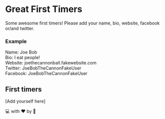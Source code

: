 # Great First Timers

Some awesome first timers! Please add your name, bio, website, facebook or/and twitter.

### Example

Name: Joe Bob  
Bio: I eat people!  
Website: joethecannonball.fakewebsite.com  
Twitter: JoeBobTheCannonFakeUser  
Facebook: JoeBobTheCannonFakeUser  

## First timers

[Add yourself here]

:computer: with :heart: by :pizza:
